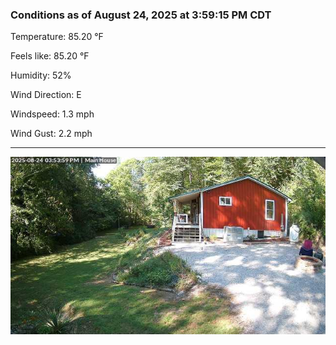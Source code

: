 ### Conditions as of August 24, 2025 at 3:59:15 PM CDT 

Temperature: 85.20 &deg;F

Feels like: 85.20 &deg;F

Humidity: 52%

Wind Direction: E

Windspeed: 1.3 mph

Wind Gust: 2.2 mph

---

<img src="./images/latest.jpeg"/>

